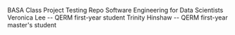 BASA Class Project Testing Repo
  Software Engineering for Data Scientists
Veronica Lee -- QERM first-year student
Trinity Hinshaw -- QERM first-year master's student
